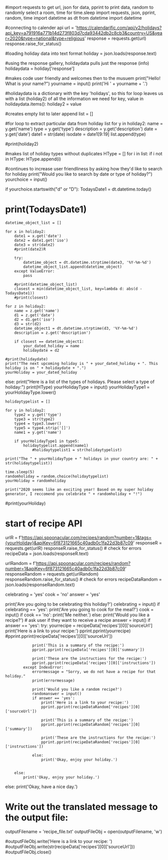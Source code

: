 #import requests to get url, json for data, pprint to print data, random to randomly select a room, time for time.sleep
import requests, json, pprint, random, time
import datetime as dt
from datetime import datetime


#connecting to calender api
url = 'https://calendarific.com/api/v2/holidays?api_key=a791916a771b14d273f803d7cda93442db2c8cb3&country=US&year=2020&type=national&type=religious'
response = requests.get(url)
response.raise_for_status()

#loading holiday data into text format
holiday = json.loads(response.text)


#using the response gallery, holidaydata pulls just the response (info)
holidaydata = holiday['response']

#makes code user friendly and welcomes then to the musuem
print("Hello! What is your name?")
yourname = input()
print('Hi ' + yourname + '.')

#holidaydata is a dictionary with the key 'holidays', so this for loop leaves us with a list (holiday2) of all the information we need
for key, value in holidaydata.items():
    holiday2 = value

#creates empty list to later append
list = []

#for loop to extract particular data from holiday list
for y in holiday2:
    name = y.get('name')
    type = y.get('type')
    description = y.get('description')
    date = y.get('date')
    date1 = str(date)
    isodate = date1[9:19]
    list.append(type)

#print(holiday2)


#makes list of holiday types without duplicates
HType = []
for i in list:
    if i not in HType:
        HType.append(i)


#continues to increase user friendliness by asking how they'd like to search for holiday
print("Would you like to search by date or type of holiday?")
yourchoice = input()

if yourchoice.startswith("d" or "D"):
    TodaysDate1 = dt.datetime.today()
   # print(TodaysDate1)

    datetime_object_list = []

    for x in holiday2:
        date1 = x.get('date')
        date2 = date1.get('iso')
        date3 = str(date2)
        #print(date2)R

        try:
            datetime_object = dt.datetime.strptime(date3, '%Y-%m-%d')
            datetime_object_list.append(datetime_object)
        except ValueError:
            pass

        #print(datetime_object_list)
        closest = min(datetime_object_list, key=lambda d: abs(d - TodaysDate1))
        #print(closest)

    for z in holiday2:
        name = z.get('name')
        d1 = z.get('date')
        d2 = d1.get('iso')
        d3 = str(d2)
        datetime_object1 = dt.datetime.strptime(d3, '%Y-%m-%d')
        description = z.get('description')

        if closest == datetime_object1:
            your_dated_holiday = name
            holidaydate = d2

    #print(holidaydate)
    print("The next upcoming holiday is " + your_dated_holiday + ". This holiday is on " + holidaydate + ".")
    yourHoliday = your_dated_holiday

else:
    print("Here is a list of the types of holidays. Please select a type of holiday:")
    print(HType)
    yourHolidayType = input()
    yourHolidayType1 = yourHolidayType.lower()

    holidaytypelist = []

    for y in holiday2:
        type2 = y.get('type')
        type3 = str(type2)
        type4 = type3.lower()
        type5 = type4.strip('[]')
        name1 = y.get('name')

        if yourHolidayType1 in type5:
            holidaytypelist.append(name1)
                #holidaytypelist1 = str(holidaytypelist)

    print("The " + yourHolidayType + " holidays in your country are: " + str(holidaytypelist))

    time.sleep(5)
    randomholiday = random.choice(holidaytypelist)
    yourHoliday = randomholiday

    print("2020 seems like an exciting year! Based on my super holiday generator, I reccomend you celebrate " + randomholiday + "!")

#print(yourHoliday)

 # start of recipe API
urlR = f'https://api.spoonacular.com/recipes/random?number=1&tags={yourHoliday}&apiKey=6f873121665c40adb0c1fa22d3b87c09'
responseR = requests.get(urlR)
responseR.raise_for_status()  # check for errors
recipeData = json.loads(responseR.text)

urlRandom = f'https://api.spoonacular.com/recipes/random?number=1&apiKey=6f873121665c40adb0c1fa22d3b87c09'
responseRandom = requests.get(urlRandom)
responseRandom.raise_for_status()  # check for errors
recipeDataRandom = json.loads(responseRandom.text)

celebrating = 'yes'
cook = 'no'
answer = 'yes'

print('Are you going to be celebrating this holiday?')
celebrating = input()
if celebrating == 'yes':
    print('Are you going to cook for the meal?')
    cook = input()
    if cook == 'no':
        print('Me neither.')
    else:
        print('Would you like a recipe?')  # ask user if they want to receive a recipe
        answer = input()
        if answer == 'yes':
            try:
                yourrecipe = recipeData['recipes'][0]['sourceUrl']
                print('Here is a link to your recipe:')
                pprint.pprint(yourrecipe)
                #pprint.pprint(recipeData['recipes'][0]['sourceUrl'])

                print('This is a summary of the recipe:')
                pprint.pprint(recipeData['recipes'][0]['summary'])

                print('These are the instructions for the recipe:')
                pprint.pprint(recipeData['recipes'][0]['instructions'])
            except IndexError:
                errormessage = "Sorry, we do not have a recipe for that holiday."
                print(errormessage)

                print('Would you like a random recipe?')
                randomanswer = input()
                if answer == 'yes':
                    print('Here is a link to your recipe:')
                    pprint.pprint(recipeDataRandom['recipes'][0]['sourceUrl'])

                    print('This is a summary of the recipe:')
                    pprint.pprint(recipeDataRandom['recipes'][0]['summary'])

                    print('These are the instructions for the recipe:')
                    pprint.pprint(recipeDataRandom['recipes'][0]['instructions'])

                else:
                    print('Okay, enjoy your holiday.')


        else:
            print('Okay, enjoy your holiday.')
else:
    print('Okay, have a nice day.')

# Write out the translated message to the output file:

outputFilename = 'recipe_file.txt'
outputFileObj = open(outputFilename, 'w')

#outputFileObj.write('Here is a link to your recipe: ')
#outputFileObj.write(str(recipeData['recipes'][0]['sourceUrl']))
#outputFileObj.close()


